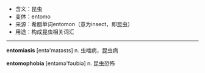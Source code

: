 - <span class="definition">含义：昆虫</span>
- <span class="definition">变体：entomo</span>
- <span class="definition">来源：希腊单词entomon（意为insect，即昆虫）</span>
- <span class="definition">用途：构成昆虫相关词汇</span>

---

<span class="vocabulary">**entomiasis**</span> [entə'maɪəsɪs] n. 虫啮病，昆虫病

<span class="vocabulary">**entomophobia**</span> [entəmə'fəʊbiə] n. 昆虫恐怖

